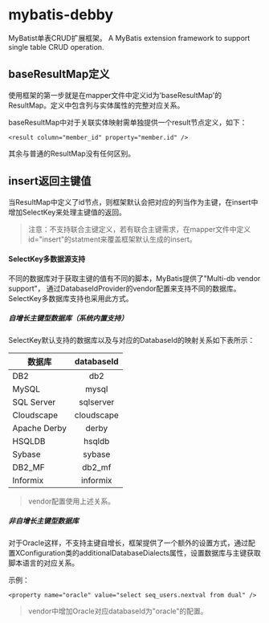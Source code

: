     
# mybatis-debby

MyBatist单表CRUD扩展框架。
A MyBatis extension framework to support single table CRUD operation.

## baseResultMap定义

使用框架的第一步就是在mapper文件中定义id为'baseResultMap'的ResultMap。定义中包含列与实体属性的完整对应关系。

 baseResultMap中对于关联实体映射需单独提供一个result节点定义，如下：

```
<result column="member_id" property="member.id" /> 
```

其余与普通的ResultMap没有任何区别。


## insert返回主键值

当ResultMap中定义了id节点，则框架默认会把对应的列当作为主键，在insert中增加SelectKey来处理主键值的返回。
>注意：不支持联合主键定义，若有联合主键需求，在mapper文件中定义id="insert"的statment来覆盖框架默认生成的insert。

#### SelectKey多数据源支持

不同的数据库对于获取主键的值有不同的脚本，MyBatis提供了"Multi-db vendor support"， 通过DatabaseIdProvider的vendor配置来支持不同的数据库。SelectKey多数据库支持也采用此方式。

##### 自增长主键型数据库（系统内置支持）
SelectKey默认支持的数据库以及与对应的DatabaseId的映射关系如下表所示：

| 数据库         | databaseId    |
| ------------- |:-------------:| 
| DB2           | db2           | 
| MySQL         | mysql         | 
| SQL Server    | sqlserver     | 
| Cloudscape    | cloudscape    |
| Apache Derby  | derby         |
| HSQLDB        | hsqldb        |
| Sybase        | sybase        |
| DB2_MF        | db2_mf        |
| Informix      | informix      |

> vendor配置使用上述关系。

##### 非自增长主键型数据库

对于Oracle这样，不支持主键自增长，框架提供了一个额外的设置方式，通过配置XConfiguration类的additionalDatabaseDialects属性，设置数据库与主键获取脚本语言的对应关系。

示例：

```
<property name="oracle" value="select seq_users.nextval from dual" />
```

 > vendor中增加Oracle对应databaseId为"oracle"的配置。

 